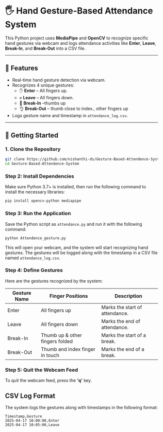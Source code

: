 # 🖐️ Hand Gesture-Based Attendance System

This Python project uses **MediaPipe** and **OpenCV** to recognize specific hand gestures via webcam and logs attendance activities like **Enter**, **Leave**, **Break-In**, and **Break-Out** into a CSV file.

---

## 📌 Features

* Real-time hand gesture detection via webcam.
* Recognizes 4 unique gestures:
  * ✋ **Enter** – All fingers up.
  * ✊ **Leave** – All fingers down.
  * 🤙 **Break-In** –thumbs up
  * 👌 **Break-Out** – thumb close to index., other fingers up 
* Logs gesture name and timestamp in `attendance_log.csv`.

---

## 🚀 Getting Started

### 1. Clone the Repository

```bash
git clone https://github.com/nishanthi-ds/Gesture-Based-Attendence-System.git
cd Gesture-Based-Attendence-System
```

### Step 2: Install Dependencies

Make sure Python 3.7+ is installed, then run the following command to install the necessary libraries:

```bash
pip install opencv-python mediapipe
```

### Step 3: Run the Application
Save the Python script as `attendance.py` and run it with the following command:

```bash
python Attendence_gesture.py
```

This will open your webcam, and the system will start recognizing hand gestures. The gestures will be logged along with the timestamp in a CSV file named `attendance_log.csv`.

### Step 4: Define Gestures
Here are the gestures recognized by the system:

| Gesture Name | Finger Positions                               | Description                                    |
|--------------|------------------------------------------------|------------------------------------------------|
| Enter        | All fingers up                                 | Marks the start of attendance.                 |
| Leave        | All fingers down                               | Marks the end of attendance.                   |
| Break-In     | Thumb up & other fingers folded                | Marks the start of a break.                    |
| Break-Out    | Thumb and index finger in touch                | Marks the end of a break.                      |

### Step 5: Quit the Webcam Feed
To quit the webcam feed, press the **'q'** key.

## CSV Log Format
The system logs the gestures along with timestamps in the following format:

```csv
Timestamp,Gesture
2025-04-17 10:00:00,Enter
2025-04-17 10:05:00,Leave
```

